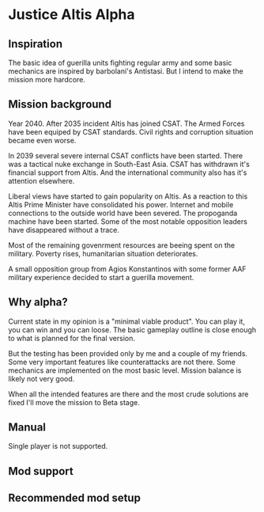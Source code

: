 # Justice Altis Alpha

## Inspiration
The basic idea of guerilla units fighting regular army
and some basic mechanics are inspired by barbolani's Antistasi.
But I intend to make the mission more hardcore.
## Mission background
Year 2040. After 2035 incident Altis has joined CSAT.
The Armed Forces have been equiped by CSAT standards.
Civil rights and corruption situation became even worse.

In 2039 several severe internal CSAT conflicts have been started.
There was a tactical nuke exchange in South-East Asia.
CSAT has withdrawn it's financial support from Altis.
And the international community also has it's attention elsewhere.

Liberal views have started to gain popularity on Altis.
As a reaction to this Altis Prime Minister have consolidated his power.
Internet and mobile connections to the outside world have been severed.
The propoganda machine have been started.
Some of the most notable opposition leaders have disappeared without a trace.

Most of the remaining govenrment resources are beeing spent on the military.
Poverty rises, humanitarian situation deteriorates.

A small opposition group from Agios Konstantinos with some former
AAF military experience decided to start a guerilla movement.
## Why alpha?
Current state in my opinion is a "minimal viable product".
You can play it, you can win and you can loose.
The basic gameplay outline is close enough to what is planned for the final version.

But the testing has been provided only by me and a couple of my friends.
Some very important features like counterattacks are not there.
Some mechanics are implemented on the most basic level.
Mission balance is likely not very good.

When all the intended features are there and the most crude solutions
are fixed I'll move the mission to Beta stage.
## Manual
Single player is not supported.
## Mod support
## Recommended mod setup


